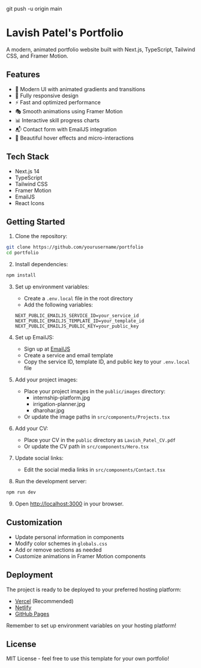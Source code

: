 git push -u origin main
# Lavish Patel's Portfolio

A modern, animated portfolio website built with Next.js, TypeScript, Tailwind CSS, and Framer Motion.

## Features

- 🎨 Modern UI with animated gradients and transitions
- 📱 Fully responsive design
- ⚡ Fast and optimized performance
- 🎭 Smooth animations using Framer Motion
- 📊 Interactive skill progress charts
- 📬 Contact form with EmailJS integration
- 🌈 Beautiful hover effects and micro-interactions

## Tech Stack

- Next.js 14
- TypeScript
- Tailwind CSS
- Framer Motion
- EmailJS
- React Icons

## Getting Started

1. Clone the repository:
```bash
git clone https://github.com/yourusername/portfolio
cd portfolio
```

2. Install dependencies:
```bash
npm install
```

3. Set up environment variables:
   - Create a `.env.local` file in the root directory
   - Add the following variables:
   ```env
   NEXT_PUBLIC_EMAILJS_SERVICE_ID=your_service_id
   NEXT_PUBLIC_EMAILJS_TEMPLATE_ID=your_template_id
   NEXT_PUBLIC_EMAILJS_PUBLIC_KEY=your_public_key
   ```

4. Set up EmailJS:
   - Sign up at [EmailJS](https://www.emailjs.com/)
   - Create a service and email template
   - Copy the service ID, template ID, and public key to your `.env.local` file

5. Add your project images:
   - Place your project images in the `public/images` directory:
     - internship-platform.jpg
     - irrigation-planner.jpg
     - dharohar.jpg
   - Or update the image paths in `src/components/Projects.tsx`

6. Add your CV:
   - Place your CV in the `public` directory as `Lavish_Patel_CV.pdf`
   - Or update the CV path in `src/components/Hero.tsx`

7. Update social links:
   - Edit the social media links in `src/components/Contact.tsx`

8. Run the development server:
```bash
npm run dev
```

9. Open [http://localhost:3000](http://localhost:3000) in your browser.

## Customization

- Update personal information in components
- Modify color schemes in `globals.css`
- Add or remove sections as needed
- Customize animations in Framer Motion components

## Deployment

The project is ready to be deployed to your preferred hosting platform:

- [Vercel](https://vercel.com) (Recommended)
- [Netlify](https://netlify.com)
- [GitHub Pages](https://pages.github.com)

Remember to set up environment variables on your hosting platform!

## License

MIT License - feel free to use this template for your own portfolio!
